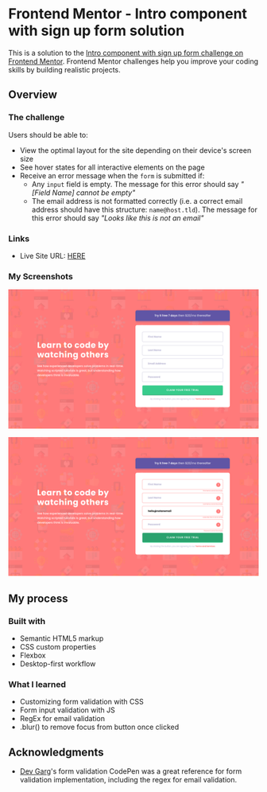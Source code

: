 # Frontend Mentor - Intro component with sign up form solution

This is a solution to the [Intro component with sign up form challenge on Frontend Mentor](https://www.frontendmentor.io/challenges/intro-component-with-signup-form-5cf91bd49edda32581d28fd1). Frontend Mentor challenges help you improve your coding skills by building realistic projects.

## Overview

### The challenge

Users should be able to:

- View the optimal layout for the site depending on their device's screen size
- See hover states for all interactive elements on the page
- Receive an error message when the `form` is submitted if:
  - Any `input` field is empty. The message for this error should say _"[Field Name] cannot be empty"_
  - The email address is not formatted correctly (i.e. a correct email address should have this structure: `name@host.tld`). The message for this error should say _"Looks like this is not an email"_

### Links

- Live Site URL: [HERE](https://sh0910.github.io/frontend-mentor-solutions/04-intro-component-with-signup-form/)

### My Screenshots

![](screenshot-desktop-2.png)

![](screenshot-desktop-1.png)

## My process

### Built with

- Semantic HTML5 markup
- CSS custom properties
- Flexbox
- Desktop-first workflow

### What I learned

- Customizing form validation with CSS
- Form input validation with JS
- RegEx for email validation
- .blur() to remove focus from button once clicked

## Acknowledgments

- [Dev Garg](https://codepen.io/realdevgarg)'s form validation CodePen was a great reference for form validation implementation, including the regex for email validation.
